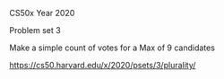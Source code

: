 CS50x Year 2020

Problem set 3

Make a simple count of votes for a Max of 9 candidates

https://cs50.harvard.edu/x/2020/psets/3/plurality/
